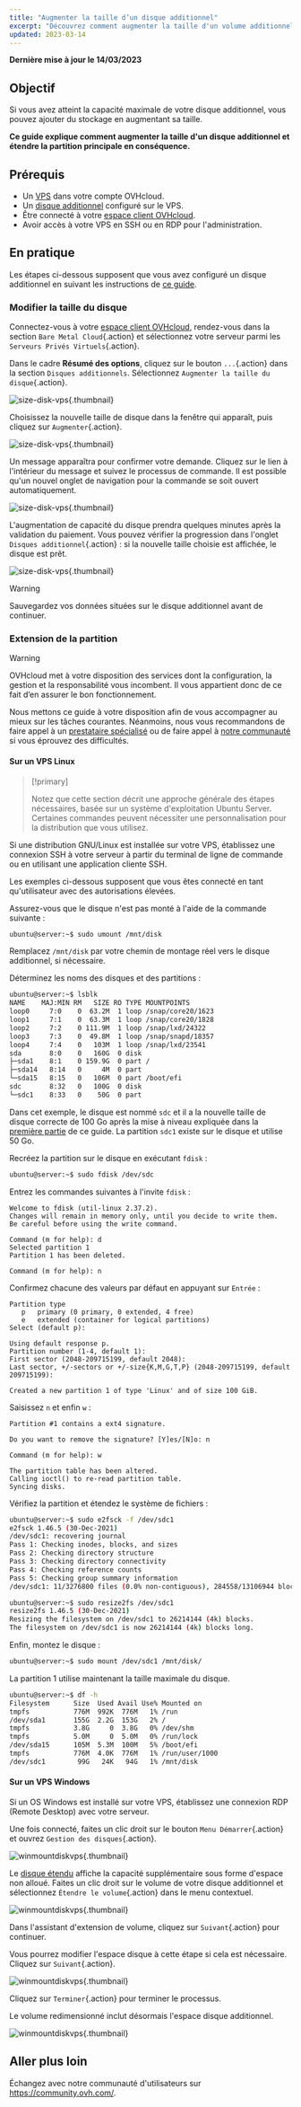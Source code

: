 ```yaml
---
title: "Augmenter la taille d’un disque additionnel"
excerpt: "Découvrez comment augmenter la taille d'un volume additionnel et agrandir sa partition principale"
updated: 2023-03-14
---
```


**Dernière mise à jour le 14/03/2023**

## Objectif

Si vous avez atteint la capacité maximale de votre disque additionnel, vous pouvez ajouter du stockage en augmentant sa taille.

**Ce guide explique comment augmenter la taille d'un disque additionnel et étendre la partition principale en conséquence.**

## Prérequis

- Un [VPS](https://www.ovhcloud.com/fr/vps/) dans votre compte OVHcloud.
- Un [disque additionnel](/pages/bare_metal_cloud/virtual_private_servers/config_additional_disk) configuré sur le VPS.
- Être connecté à votre [espace client OVHcloud](https://www.ovh.com/auth/?action=gotomanager&from=https://www.ovh.com/fr/&ovhSubsidiary=fr).
- Avoir accès à votre VPS en SSH ou en RDP pour l'administration.

## En pratique

Les étapes ci-dessous supposent que vous avez configuré un disque additionnel en suivant les instructions de [ce guide](/pages/bare_metal_cloud/virtual_private_servers/config_additional_disk).

### Modifier la taille du disque <a name="extend"></a>

Connectez-vous à votre [espace client OVHcloud](https://www.ovh.com/auth/?action=gotomanager&from=https://www.ovh.com/fr/&ovhSubsidiary=fr), rendez-vous dans la section `Bare Metal Cloud`{.action} et sélectionnez votre serveur parmi les `Serveurs Privés Virtuels`{.action}.

Dans le cadre **Résumé des options**, cliquez sur le bouton `...`{.action} dans la section `Disques additionnels`. Sélectionnez `Augmenter la taille du disque`{.action}.

![size-disk-vps](images/increase_disk_vps01.png){.thumbnail}

Choisissez la nouvelle taille de disque dans la fenêtre qui apparaît, puis cliquez sur `Augmenter`{.action}.

![size-disk-vps](images/increase_disk_vps02.png){.thumbnail}

Un message apparaîtra pour confirmer votre demande. Cliquez sur le lien à l'intérieur du message et suivez le processus de commande. Il est possible qu'un nouvel onglet de navigation pour la commande se soit ouvert automatiquement.

![size-disk-vps](images/increase_disk_vps03.png){.thumbnail}

L'augmentation de capacité du disque prendra quelques minutes après la validation du paiement. Vous pouvez vérifier la progression dans l'onglet `Disques additionnel`{.action} : si la nouvelle taille choisie est affichée, le disque est prêt.

![size-disk-vps](images/increase_disk_vps04.png){.thumbnail}

> [!warning]
>
> Sauvegardez vos données situées sur le disque additionnel avant de continuer.
>

### Extension de la partition

> [!warning]
> OVHcloud met à votre disposition des services dont la configuration, la gestion et la responsabilité vous incombent. Il vous appartient donc de ce fait d’en assurer le bon fonctionnement.
>
> Nous mettons ce guide à votre disposition afin de vous accompagner au mieux sur les tâches courantes. Néanmoins, nous vous recommandons de faire appel à un [prestataire spécialisé](https://partner.ovhcloud.com/fr/directory/) ou de faire appel à [notre communauté](https://community.ovh.com/) si vous éprouvez des difficultés.
>

#### Sur un VPS Linux

> [!primary]
>
> Notez que cette section décrit une approche générale des étapes nécessaires, basée sur un système d'exploitation Ubuntu Server. Certaines commandes peuvent nécessiter une personnalisation pour la distribution que vous utilisez.
>

Si une distribution GNU/Linux est installée sur votre VPS, établissez une connexion SSH à votre serveur à partir du terminal de ligne de commande ou en utilisant une application cliente SSH.

Les exemples ci-dessous supposent que vous êtes connecté en tant qu'utilisateur avec des autorisations élevées.

Assurez-vous que le disque n'est pas monté à l'aide de la commande suivante :

```bash
ubuntu@server:~$ sudo umount /mnt/disk
```

Remplacez `/mnt/disk` par votre chemin de montage réel vers le disque additionnel, si nécessaire.

Déterminez les noms des disques et des partitions :

```bash
ubuntu@server:~$ lsblk
NAME    MAJ:MIN RM   SIZE RO TYPE MOUNTPOINTS
loop0     7:0    0  63.2M  1 loop /snap/core20/1623
loop1     7:1    0  63.3M  1 loop /snap/core20/1828
loop2     7:2    0 111.9M  1 loop /snap/lxd/24322
loop3     7:3    0  49.8M  1 loop /snap/snapd/18357
loop4     7:4    0   103M  1 loop /snap/lxd/23541
sda       8:0    0   160G  0 disk
├─sda1    8:1    0 159.9G  0 part /
├─sda14   8:14   0     4M  0 part
└─sda15   8:15   0   106M  0 part /boot/efi
sdc       8:32   0   100G  0 disk
└─sdc1    8:33   0    50G  0 part 
```

Dans cet exemple, le disque est nommé `sdc` et il a la nouvelle taille de disque correcte de 100 Go après la mise à niveau expliquée dans la [première partie](#extend) de ce guide. La partition `sdc1` existe sur le disque et utilise 50 Go.

Recréez la partition sur le disque en exécutant `fdisk` :

```bash
ubuntu@server:~$ sudo fdisk /dev/sdc
```

Entrez les commandes suivantes à l'invite `fdisk` :

```console
Welcome to fdisk (util-linux 2.37.2).
Changes will remain in memory only, until you decide to write them.
Be careful before using the write command.

Command (m for help): d
Selected partition 1
Partition 1 has been deleted.

Command (m for help): n
```

Confirmez chacune des valeurs par défaut en appuyant sur `Entrée` :

```console
Partition type
   p   primary (0 primary, 0 extended, 4 free)
   e   extended (container for logical partitions)
Select (default p):

Using default response p.
Partition number (1-4, default 1):
First sector (2048-209715199, default 2048):
Last sector, +/-sectors or +/-size{K,M,G,T,P} (2048-209715199, default 209715199):

Created a new partition 1 of type 'Linux' and of size 100 GiB.
```

Saisissez `n` et enfin `w` :

```console
Partition #1 contains a ext4 signature.

Do you want to remove the signature? [Y]es/[N]o: n

Command (m for help): w

The partition table has been altered.
Calling ioctl() to re-read partition table.
Syncing disks.
```

Vérifiez la partition et étendez le système de fichiers :

```bash
ubuntu@server:~$ sudo e2fsck -f /dev/sdc1
e2fsck 1.46.5 (30-Dec-2021)
/dev/sdc1: recovering journal
Pass 1: Checking inodes, blocks, and sizes
Pass 2: Checking directory structure
Pass 3: Checking directory connectivity
Pass 4: Checking reference counts
Pass 5: Checking group summary information
/dev/sdc1: 11/3276800 files (0.0% non-contiguous), 284558/13106944 blocks
```
```bash
ubuntu@server:~$ sudo resize2fs /dev/sdc1
resize2fs 1.46.5 (30-Dec-2021)
Resizing the filesystem on /dev/sdc1 to 26214144 (4k) blocks.
The filesystem on /dev/sdc1 is now 26214144 (4k) blocks long.
```

Enfin, montez le disque :

```bash
ubuntu@server:~$ sudo mount /dev/sdc1 /mnt/disk/
```

La partition 1 utilise maintenant la taille maximale du disque.

```bash
ubuntu@server:~$ df -h
Filesystem      Size  Used Avail Use% Mounted on
tmpfs           776M  992K  776M   1% /run
/dev/sda1       155G  2.2G  153G   2% /
tmpfs           3.8G     0  3.8G   0% /dev/shm
tmpfs           5.0M     0  5.0M   0% /run/lock
/dev/sda15      105M  5.3M  100M   5% /boot/efi
tmpfs           776M  4.0K  776M   1% /run/user/1000
/dev/sdc1        99G   24K   94G   1% /mnt/disk
```

#### Sur un VPS Windows

Si un OS Windows est installé sur votre VPS, établissez une connexion RDP (Remote Desktop) avec votre serveur.

Une fois connecté, faites un clic droit sur le bouton `Menu Démarrer`{.action} et ouvrez `Gestion des disques`{.action}.

![winmountdiskvps](images/increase_disk_vps05.png){.thumbnail}

Le [disque étendu](#extend) affiche la capacité supplémentaire sous forme d'espace non alloué. Faites un clic droit sur le volume de votre disque additionnel et sélectionnez `Étendre le volume`{.action} dans le menu contextuel.

![winmountdiskvps](images/increase_disk_vps06.png){.thumbnail}

Dans l'assistant d'extension de volume, cliquez sur `Suivant`{.action} pour continuer.

Vous pourrez modifier l'espace disque à cette étape si cela est nécessaire. Cliquez sur `Suivant`{.action}.

![winmountdiskvps](images/increase_disk_vps07.png){.thumbnail}

Cliquez sur `Terminer`{.action} pour terminer le processus.

Le volume redimensionné inclut désormais l'espace disque additionnel.

![winmountdiskvps](images/increase_disk_vps08.png){.thumbnail}

## Aller plus loin

Échangez avec notre communauté d'utilisateurs sur <https://community.ovh.com/>.
